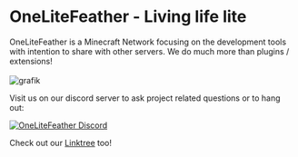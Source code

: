 # OneLiteFeather - Living life lite
OneLiteFeather is a Minecraft Network focusing on the development tools with intention to share with other servers.
We do much more than plugins / extensions! 
<br></br>
![grafik](https://github.com/OneLiteFeatherNET/.github/assets/77929075/d5054986-a2bc-40a5-9560-0d57207c0340)

Visit us on our discord server to ask project related questions or to hang out:

<a href="https://discord.onelitefeather.net">
         <img alt="OneLiteFeather Discord" src="https://discord.com/api/guilds/752527676903784518/widget.png?style=banner2">
</a>

Check out our <a href="https://linktr.ee/OneLiteFeather">Linktree</a> too! 
